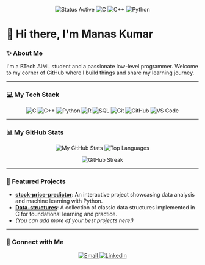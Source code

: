 <p align="center">
  <img src="https://img.shields.io/badge/Status-Active-brightgreen" alt="Status Active" />
  <img src="https://img.shields.io/badge/language-C-blue" alt="C" />
  <img src="https://img.shields.io/badge/language-C++-00599C" alt="C++" />
  <img src="https://img.shields.io/badge/language-Python-yellow" alt="Python" />
</p>

# 👋 Hi there, I'm Manas Kumar

### ✨ About Me

I'm a BTech AIML student and a passionate low-level programmer. Welcome to my corner of GitHub where I build things and share my learning journey.

---

### 💻 My Tech Stack

<p align="center">
  <img src="https://img.shields.io/badge/C-00599C?style=for-the-badge&logo=c&logoColor=white" alt="C" />
  <img src="https://img.shields.io/badge/C++-00599C?style=for-the-badge&logo=cplusplus&logoColor=white" alt="C++" />
  <img src="https://img.shields.io/badge/Python-FFD43B?style=for-the-badge&logo=python&logoColor=blue" alt="Python" />
  <img src="https://img.shields.io/badge/R-276DC3?style=for-the-badge&logo=r&logoColor=white" alt="R" />
  <img src="https://img.shields.io/badge/SQL-4479A1?style=for-the-badge&logo=mysql&logoColor=white" alt="SQL" />
  <img src="https://img.shields.io/badge/Git-F05032?style=for-the-badge&logo=git&logoColor=white" alt="Git" />
  <img src="https://img.shields.io/badge/GitHub-181717?style=for-the-badge&logo=github&logoColor=white" alt="GitHub" />
  <img src="https://img.shields.io/badge/VS%20Code-007ACC?style=for-the-badge&logo=visual-studio-code&logoColor=white" alt="VS Code" />
</p>

---

### 📊 My GitHub Stats

<p align="center">
  <img src="https://github-readme-stats.vercel.app/api?username=Manarsenic&show_icons=true&theme=dracula&count_private=true&custom_title=My%20GitHub%20Stats" alt="My GitHub Stats" />
  <img src="https://github-readme-stats.vercel.app/api/top-langs/?username=Manarsenic&layout=compact&theme=dracula" alt="Top Languages" />
</p>

<p align="center">
  <img src="https://github-readme-streak-stats.herokuapp.com?user=Manarsenic&theme=dracula&hide_border=true" alt="GitHub Streak" />
</p>

---

### 🌟 Featured Projects

* **[stock-price-predictor](https://github.com/Manarsenic/stock-price-predictor)**: An interactive project showcasing data analysis and machine learning with Python.
* **[Data-structures](https://github.com/Manarsenic/Data-structures)**: A collection of classic data structures implemented in C for foundational learning and practice.
* *(You can add more of your best projects here!)*

---

### 🤝 Connect with Me

<p align="center">
  <a href="mailto:youremail@example.com" target="_blank">
    <img src="https://img.shields.io/badge/Email-D14836?style=for-the-badge&logo=gmail&logoColor=white" alt="Email" />
  </a>
  <a href="https://linkedin.com/in/yourprofile" target="_blank">
    <img src="https://img.shields.io/badge/LinkedIn-0077B5?style=for-the-badge&logo=linkedin&logoColor=white" alt="LinkedIn" />
  </a>
</p>
